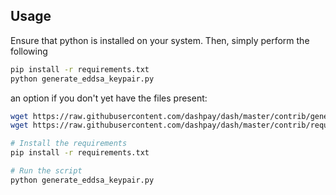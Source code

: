 ## Usage
Ensure that python is installed on your system. Then, simply perform the following
```bash
pip install -r requirements.txt
python generate_eddsa_keypair.py
```

an option if you don't yet have the files present:
```bash
wget https://raw.githubusercontent.com/dashpay/dash/master/contrib/generate_eddsa_keypair.py
wget https://raw.githubusercontent.com/dashpay/dash/master/contrib/requirements.txt

# Install the requirements
pip install -r requirements.txt

# Run the script
python generate_eddsa_keypair.py
```

